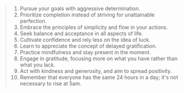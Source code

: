 >1. Pursue your goals with aggressive determination.
>2. Prioritize completion instead of striving for unattainable perfection.
>3. Embrace the principles of simplicity and flow in your actions.
>4. Seek balance and acceptance in all aspects of life.
>5. Cultivate confidence and rely less on the idea of luck.
>6. Learn to appreciate the concept of delayed gratification.
>7. Practice mindfulness and stay present in the moment.
>8. Engage in gratitude, focusing more on what you have rather than what you lack.
>9. Act with kindness and generosity, and aim to spread positivity.
>10. Remember that everyone has the same 24 hours in a day; it's not necessary to rise at 5am.